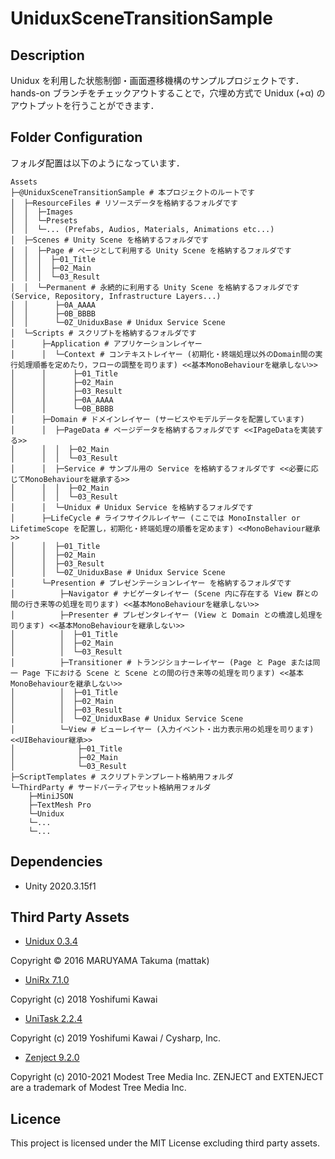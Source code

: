 # UniduxSceneTransitionSample

## Description

Unidux を利用した状態制御・画面遷移機構のサンプルプロジェクトです．  
hands-on ブランチをチェックアウトすることで，穴埋め方式で Unidux (+α) のアウトプットを行うことができます．

## Folder Configuration

フォルダ配置は以下のようになっています．

```
Assets
├─@UniduxSceneTransitionSample # 本プロジェクトのルートです
│  ├─ResourceFiles # リソースデータを格納するフォルダです
│  │  ├─Images 
│  │  └─Presets
│  │  └─... (Prefabs, Audios, Materials, Animations etc...)
│  ├─Scenes # Unity Scene を格納するフォルダです
│  │  ├─Page # ページとして利用する Unity Scene を格納するフォルダです
│  │  │  ├─01_Title
│  │  │  ├─02_Main
│  │  │  └─03_Result
│  │  └─Permanent # 永続的に利用する Unity Scene を格納するフォルダです (Service, Repository, Infrastructure Layers...)
│  │      ├─0A_AAAA 
│  │      ├─0B_BBBB
│  │      └─0Z_UniduxBase # Unidux Service Scene
│  └─Scripts # スクリプトを格納するフォルダです
│      ├─Application # アプリケーションレイヤー 
│      │  └─Context # コンテキストレイヤー (初期化・終端処理以外のDomain間の実行処理順番を定めたり，フローの調整を司ります) <<基本MonoBehaviourを継承しない>>
│      │      ├─01_Title 
│      │      ├─02_Main 
│      │      ├─03_Result
│      │      ├─0A_AAAA 
│      │      └─0B_BBBB
│      ├─Domain # ドメインレイヤー (サービスやモデルデータを配置しています) 
│      │  ├─PageData # ページデータを格納するフォルダです <<IPageDataを実装する>>
│      │  │  ├─02_Main 
│      │  │  └─03_Result
│      │  ├─Service # サンプル用の Service を格納するフォルダです <<必要に応じてMonoBehaviourを継承する>>
│      │  │  ├─02_Main
│      │  │  └─03_Result
│      │  └─Unidux # Unidux Service を格納するフォルダです
│      ├─LifeCycle # ライフサイクルレイヤー (ここでは MonoInstaller or LifetimeScope を配置し，初期化・終端処理の順番を定めます) <<MonoBehaviour継承>>
│      │  ├─01_Title
│      │  ├─02_Main
│      │  ├─03_Result
│      │  └─0Z_UniduxBase # Unidux Service Scene 
│      └─Presention # プレゼンテーションレイヤー を格納するフォルダです 
│          ├─Navigator # ナビゲータレイヤー (Scene 内に存在する View 群との間の行き来等の処理を司ります) <<基本MonoBehaviourを継承しない>>
│          ├─Presenter # プレゼンタレイヤー (View と Domain との橋渡し処理を司ります) <<基本MonoBehaviourを継承しない>>
│          │  ├─01_Title
│          │  ├─02_Main
│          │  └─03_Result
│          ├─Transitioner # トランジショナーレイヤー (Page と Page または同一 Page 下における Scene と Scene との間の行き来等の処理を司ります) <<基本MonoBehaviourを継承しない>>
│          │  ├─01_Title
│          │  ├─02_Main
│          │  ├─03_Result
│          │  └─0Z_UniduxBase # Unidux Service Scene 
│          └─View # ビューレイヤー (入力イベント・出力表示用の処理を司ります) <<UIBehaviour継承>>
│              ├─01_Title
│              ├─02_Main
│              └─03_Result
├─ScriptTemplates # スクリプトテンプレート格納用フォルダ
└─ThirdParty # サードパーティアセット格納用フォルダ
    ├─MiniJSON
    ├─TextMesh Pro
    └─Unidux
    └─...
    └─...

```

## Dependencies

* Unity 2020.3.15f1

## Third Party Assets

* [Unidux 0.3.4](https://github.com/mattak/Unidux)

Copyright © 2016 MARUYAMA Takuma (mattak)

* [UniRx 7.1.0](https://github.com/neuecc/UniRx)

Copyright (c) 2018 Yoshifumi Kawai

* [UniTask 2.2.4](https://github.com/Cysharp/UniTask)

Copyright (c) 2019 Yoshifumi Kawai / Cysharp, Inc.

* [Zenject 9.2.0](https://github.com/modesttree/Zenject)

Copyright (c) 2010-2021 Modest Tree Media Inc. ZENJECT and EXTENJECT are a trademark of Modest Tree Media Inc.

## Licence

This project is licensed under the MIT License excluding third party assets.
